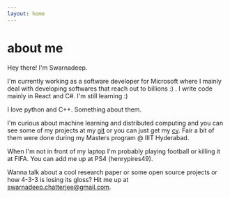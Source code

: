 ```yaml
---
layout: home
---
```

# about me

Hey there! I'm Swarnadeep.

I'm currently working as a software developer for Microsoft where I mainly deal with developing softwares that reach out to billions :) . I write code mainly in React and C#. I'm still learning :)

I love python and C++. Something about them.

I'm curious about machine learning and distributed computing and you can see some of my projects at my <a href="https://github.com/reallyoldturtle">git</a> or you can just get my <a href="https://drive.google.com/open?id=1YyuBJjQC1a_pfo5ybPyDjnS0Idr7tpS7">cv</a>. Fair a bit of them were done during my Masters program @ IIIT Hyderabad.

When I'm not in front of my laptop I'm probably playing football or killing it at FIFA. You can add me up at PS4 (henrypires49).

Wanna talk about a cool research paper or some open source projects or how 4-3-3 is losing its gloss? Hit me up at swarnadeep.chatterjee@gmail.com.

